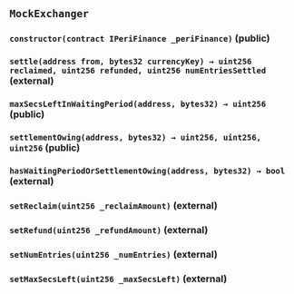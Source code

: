 ## `MockExchanger`

### `constructor(contract IPeriFinance _periFinance)` (public)

### `settle(address from, bytes32 currencyKey) → uint256 reclaimed, uint256 refunded, uint256 numEntriesSettled` (external)

### `maxSecsLeftInWaitingPeriod(address, bytes32) → uint256` (public)

### `settlementOwing(address, bytes32) → uint256, uint256, uint256` (public)

### `hasWaitingPeriodOrSettlementOwing(address, bytes32) → bool` (external)

### `setReclaim(uint256 _reclaimAmount)` (external)

### `setRefund(uint256 _refundAmount)` (external)

### `setNumEntries(uint256 _numEntries)` (external)

### `setMaxSecsLeft(uint256 _maxSecsLeft)` (external)

